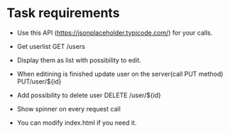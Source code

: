 # Task requirements

- Use this API (https://jsonplaceholder.typicode.com/) for your calls.

- Get userlist GET /users
- Display them as list with possibility to edit.
- When editining is finished update user on the server(call PUT method) PUT/user/${id}
- Add possibility to delete user DELETE /user/${id}
- Show spinner on every request call
- You can modify index.html if you need it.
